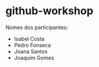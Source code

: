 # github-workshop

Nomes dos participantes:

-   Isabel Costa
-   Pedro Fonseca
-   Joana Santos
-   Joaquim Gomes
